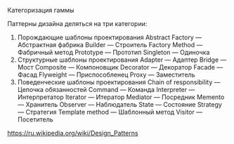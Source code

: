 Категоризация гаммы

Паттерны дизайна деляться на три категории:

1. Порождающие шаблоны проектирования
    Abstract Factory — Абстрактная фабрика
    Builder — Строитель
    Factory Method — Фабричный метод
    Prototype — Прототип
    Singleton — Одиночка
2. Структурные шаблоны проектирования
    Adapter — Адаптер
    Bridge — Мост
    Composite — Компоновщик
    Decorator — Декоратор
    Facade — Фасад
    Flyweight — Приспособленец
    Proxy — Заместитель
3. Поведенческие шаблоны проектирования
    Chain of responsibility — Цепочка обязанностей
    Command — Команда
    Interpreter — Интерпретатор
    Iterator — Итератор
    Mediator — Посредник
    Memento — Хранитель
    Observer — Наблюдатель
    State — Состояние
    Strategy — Стратегия
    Template method — Шаблонный метод
    Visitor — Посетитель

https://ru.wikipedia.org/wiki/Design_Patterns